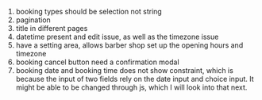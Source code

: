1. booking types should be selection not string
2. pagination
3. title in different pages
4. datetime present and edit issue, as well as the timezone issue
5. have a setting area, allows barber shop set up the opening hours and timezone
6. booking cancel button need a confirmation modal
7. booking date and booking time does not show constraint, which is because the input of two fields rely on
the date input and choice input. It might be able to be changed through js, which I will look into that next.
